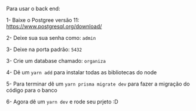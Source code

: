 Para usar o back end:

1- Baixe o Postgree versão 11:  
https://www.postgresql.org/download/

2- Deixe sua sua senha como: `admin`

3- Deixe na porta padrão: `5432`

3- Crie um database chamado: `organiza` 

4- Dê um `yarn add` para instalar todas as bibliotecas do node
 
5- Para terminar dê um `yarn prisma migrate dev` para fazer a migração do código para o banco

6- Agora dê um `yarn dev` e rode seu prjeto :D 


